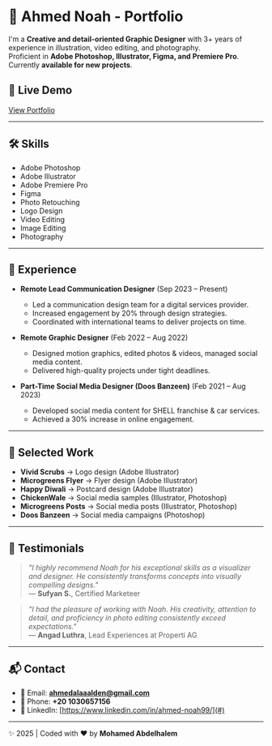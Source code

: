 # 🎨 Ahmed Noah - Portfolio

I'm a **Creative and detail-oriented Graphic Designer** with 3+ years of experience in illustration, video editing, and photography.  
Proficient in **Adobe Photoshop, Illustrator, Figma, and Premiere Pro**.  
Currently **available for new projects**.

## 🚀 Live Demo
[View Portfolio](https://ahmed-noah.vercel.app/)

---

## 🛠️ Skills
- Adobe Photoshop  
- Adobe Illustrator  
- Adobe Premiere Pro  
- Figma  
- Photo Retouching  
- Logo Design  
- Video Editing  
- Image Editing  
- Photography  

---

## 💼 Experience
- **Remote Lead Communication Designer** (Sep 2023 – Present)  
  - Led a communication design team for a digital services provider.  
  - Increased engagement by 20% through design strategies.  
  - Coordinated with international teams to deliver projects on time.  

- **Remote Graphic Designer** (Feb 2022 – Aug 2022)  
  - Designed motion graphics, edited photos & videos, managed social media content.  
  - Delivered high-quality projects under tight deadlines.  

- **Part-Time Social Media Designer (Doos Banzeen)** (Feb 2021 – Aug 2023)  
  - Developed social media content for SHELL franchise & car services.  
  - Achieved a 30% increase in online engagement.  

---

## 📂 Selected Work
- **Vivid Scrubs** → Logo design (Adobe Illustrator)  
- **Microgreens Flyer** → Flyer design (Adobe Illustrator)  
- **Happy Diwali** → Postcard design (Adobe Illustrator)  
- **ChickenWale** → Social media samples (Illustrator, Photoshop)  
- **Microgreens Posts** → Social media posts (Illustrator, Photoshop)  
- **Doos Banzeen** → Social media campaigns (Photoshop)  

---

## 💬 Testimonials
> *"I highly recommend Noah for his exceptional skills as a visualizer and designer. He consistently transforms concepts into visually compelling designs."*  
— **Sufyan S.**, Certified Marketeer  

> *"I had the pleasure of working with Noah. His creativity, attention to detail, and proficiency in photo editing consistently exceed expectations."*  
— **Angad Luthra**, Lead Experiences at Properti AG  

---

## 📬 Contact
- 📧 Email: **ahmedalaaalden@gmail.com**  
- 📱 Phone: **+20 1030657156**  
- 💼 LinkedIn: [https://www.linkedin.com/in/ahmed-noah99/](#)  

---

✨ 2025 | Coded with ❤️ by **Mohamed Abdelhalem**
